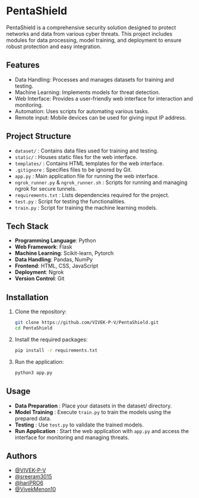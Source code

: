 
# PentaShield

PentaShield is a comprehensive security solution designed to protect networks and data from various cyber threats. This project includes modules for data processing, model training, and deployment to ensure robust protection and easy integration.
## Features

- Data Handling: Processes and manages datasets for training and testing.
- Machine Learning: Implements models for threat detection.
- Web Interface: Provides a user-friendly web interface for interaction and monitoring.
- Automation: Uses scripts for automating various tasks.
- Remote input: Mobile devices can be used for giving input IP address.


## Project Structure
- `dataset/` : Contains data files used for training and testing.
- `static/` : Houses static files for the web interface.
- `templates/` : Contains HTML templates for the web interface.
- `.gitignore` : Specifies files to be ignored by Git.
- `app.py` : Main application file for running the web interface.
- `ngrok_runner.py` & `ngrok_runner.sh` : Scripts for running and managing ngrok for secure tunnels.
- `requirements.txt` : Lists dependencies required for the project.
- `test.py` : Script for testing the functionalities.
- `train.py` : Script for training the machine learning models.
## Tech Stack

- **Programming Language**: Python
- **Web Framework**: Flask
- **Machine Learning**: Scikit-learn, Pytorch
- **Data Handling**: Pandas, NumPy
- **Frontend**: HTML, CSS, JavaScript
- **Deployment**: Ngrok
- **Version Control**: Git


## Installation

1. Clone the repository:
   ```bash
   git clone https://github.com/VIVEK-P-V/PentaShield.git
   cd PentaShield
   ```

2. Install the required packages:
    ```bash
   pip install -r requirements.txt
   ```

3. Run the application:
    ```bash
   python3 app.py
   ```
    
## Usage

- **Data Preparation** : Place your datasets in the dataset/ directory.
- **Model Training** : Execute `train.py` to train the models using the prepared data.
- **Testing** : Use `test.py` to validate the trained models.
- **Run Application** : Start the web application with `app.py` and access the interface for monitoring and managing threats.


## Authors

- [@VIVEK-P-V](https://github.com/VIVEK-P-V)
- [@sreeram3015](https://github.com/sreeram3015)
- [@hariPRO6](https://github.com/hariPRO6)
- [@VivekMenon10](https://github.com/VivekMenon10)


